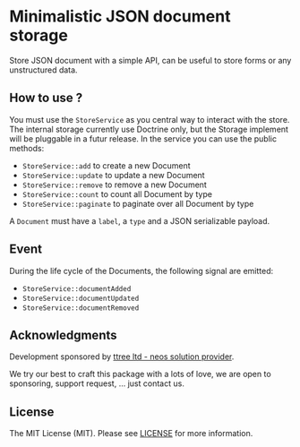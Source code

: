 # Minimalistic JSON document storage

Store JSON document with a simple API, can be useful to store forms or any unstructured data.

## How to use ?

You must use the `StoreService` as you central way to interact with the store. The internal storage currently use Doctrine only, but 
the Storage implement will be pluggable in a futur release. In the service you can use the public methods:

- `StoreService::add` to create a new Document
- `StoreService::update` to update a new Document
- `StoreService::remove` to remove a new Document
- `StoreService::count` to count all Document by type
- `StoreService::paginate` to paginate over all Document by type

A `Document` must have a `label`, a `type` and a JSON serializable payload.

## Event

During the life cycle of the Documents, the following signal are emitted:

- `StoreService::documentAdded`
- `StoreService::documentUpdated`
- `StoreService::documentRemoved`

## Acknowledgments

Development sponsored by [ttree ltd - neos solution provider](http://ttree.ch).

We try our best to craft this package with a lots of love, we are open to sponsoring, support request, ... just contact us.

## License

The MIT License (MIT). Please see [LICENSE](LICENSE) for more information.
